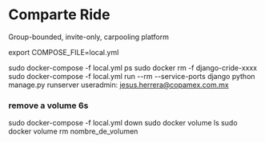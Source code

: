 Comparte Ride
=============

Group-bounded, invite-only, carpooling platform

export COMPOSE_FILE=local.yml
	
sudo docker-compose -f local.yml ps
sudo docker rm -f django-cride-xxxx
sudo docker-compose -f local.yml run --rm --service-ports django python manage.py runserver
useradmin: jesus.herrera@copamex.com.mx


### remove a volume 6s
sudo docker-compose -f local.yml down
sudo docker volume ls
sudo docker volume rm nombre_de_volumen
